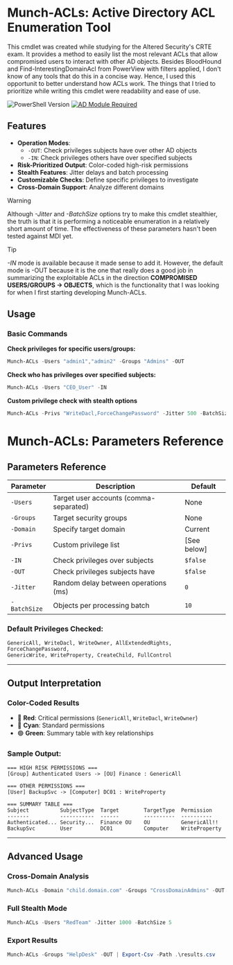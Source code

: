 # Munch-ACLs: Active Directory ACL Enumeration Tool
This cmdlet was created while studying for the Altered Security's CRTE exam. It provides a method to easily list the most relevant ACLs that allow compromised users to interact with other AD objects. Besides BloodHound and Find-InterestingDomainAcl from PowerView with filters applied, I don't know of any tools that do this in a concise way. Hence, I used this opportunit to better understand how ACLs work. The things that I tried to prioritize while writing this cmdlet were readability and ease of use.

![PowerShell Version](https://img.shields.io/badge/PowerShell-5.1+-blue.svg)
[![AD Module Required](https://img.shields.io/badge/Requires-AD--Module-green.svg)]()

## Features

- **Operation Modes**: 
  - `-OUT`: Check privileges subjects have over other AD objects
  - `-IN`: Check privileges others have over specified subjects
- **Risk-Prioritized Output**: Color-coded high-risk permissions
- **Stealth Features**: Jitter delays and batch processing
- **Customizable Checks**: Define specific privileges to investigate
- **Cross-Domain Support**: Analyze different domains

>[!WARNING]  
>Although *-Jitter* and *-BatchSize* options try to make this cmdlet stealthier, the truth is that it is performing a noticeable enumeration in a relatively short amount of time. The effectiveness of these parameters hasn't been tested against MDI yet.

> [!TIP]
> *-IN* mode is available because it made sense to add it. However, the default mode is -OUT because it is the one that really does a good job in summarizing the exploitable ACLs in the direction **COMPROMISED USERS/GROUPS -> OBJECTS**, which is the functionality that I was looking for when I first starting developing Munch-ACLs.

## Usage
### Basic Commands
**Check privileges for specific users/groups:**
```powershell
Munch-ACLs -Users "admin1","admin2" -Groups "Admins" -OUT
```
**Check who has privileges over specified subjects:**
```powershell
Munch-ACLs -Users "CEO_User" -IN
```
**Custom privilege check with stealth options**
```powershell
Munch-ACLs -Privs "WriteDacl,ForceChangePassword" -Jitter 500 -BatchSize 15
```
# Munch-ACLs: Parameters Reference

## Parameters Reference

| Parameter   | Description                           | Default |
|------------|-----------------------------------|---------|
| `-Users`   | Target user accounts (comma-separated) | None    |
| `-Groups`  | Target security groups            | None    |
| `-Domain`  | Specify target domain             | Current |
| `-Privs`   | Custom privilege list             | [See below] |
| `-IN`      | Check privileges over subjects    | `$false` |
| `-OUT`     | Check privileges subjects have    | `$false` |
| `-Jitter`  | Random delay between operations (ms) | `0` |
| `-BatchSize` | Objects per processing batch    | `10` |

### Default Privileges Checked:
```text
GenericAll, WriteDacl, WriteOwner, AllExtendedRights, ForceChangePassword,
GenericWrite, WriteProperty, CreateChild, FullControl
```

---

## Output Interpretation

### Color-Coded Results
- 🔴 **Red**: Critical permissions (`GenericAll`, `WriteDacl`, `WriteOwner`)
- 🔵 **Cyan**: Standard permissions
- 🟢 **Green**: Summary table with key relationships

### Sample Output:
```text
=== HIGH RISK PERMISSIONS ===
[Group] Authenticated Users -> [OU] Finance : GenericAll 

=== OTHER PERMISSIONS ===
[User] BackupSvc -> [Computer] DC01 : WriteProperty

=== SUMMARY TABLE ===
Subject          SubjectType  Target        TargetType  Permission
-------          -----------  ------        ----------  ----------
Authenticated... Security...  Finance OU    OU          GenericAll!!
BackupSvc        User         DC01          Computer    WriteProperty
```

---

## Advanced Usage

### Cross-Domain Analysis
```powershell
Munch-ACLs -Domain "child.domain.com" -Groups "CrossDomainAdmins" -OUT
```

### Full Stealth Mode
```powershell
Munch-ACLs -Users "RedTeam" -Jitter 1000 -BatchSize 5
```

### Export Results
```powershell
Munch-ACLs -Groups "HelpDesk" -OUT | Export-Csv -Path .\results.csv
```


